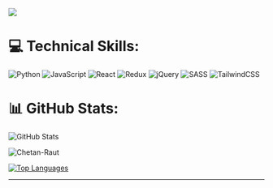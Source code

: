 
[![](https://visitcount.itsvg.in/api?id=Chetan-Raut&icon=4&color=12)](https://visitcount.itsvg.in)

# 💻 Technical Skills:
![Python](https://img.shields.io/badge/python-3670A0?style=for-the-badge&logo=python&logoColor=ffdd54) ![JavaScript](https://img.shields.io/badge/javascript-%23323330.svg?style=for-the-badge&logo=javascript&logoColor=%23F7DF1E) ![React](https://img.shields.io/badge/react-%2320232a.svg?style=for-the-badge&logo=react&logoColor=%2361DAFB) ![Redux](https://img.shields.io/badge/redux-%23593d88.svg?style=for-the-badge&logo=redux&logoColor=white) ![jQuery](https://img.shields.io/badge/jquery-%230769AD.svg?style=for-the-badge&logo=jquery&logoColor=white) ![SASS](https://img.shields.io/badge/SASS-hotpink.svg?style=for-the-badge&logo=SASS&logoColor=white) ![TailwindCSS](https://img.shields.io/badge/tailwindcss-%2338B2AC.svg?style=for-the-badge&logo=tailwind-css&logoColor=white)

# 📊 GitHub Stats:
![GitHub Stats](https://github-readme-stats.vercel.app/api?username=Chetan-Raut&repo=&show_icons=true&locale=en)

<p><img align="center" src="https://github-readme-streak-stats.herokuapp.com/?user=Chetan-Raut&" alt="Chetan-Raut"/>
</p>

[![Top Languages](https://github-readme-stats.vercel.app/api/top-langs/?username=Chetan-Raut&repo=Chetan-Raut&layout=compact&langs_count=10)](https://github.com/Chetan-Raut/Chetan-Raut)

---
 
